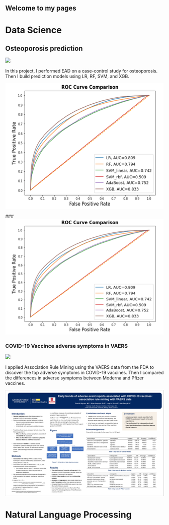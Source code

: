 ## Welcome to my pages

# Data Science
## Osteoporosis prediction
[![](https://img.shields.io/badge/Jupyter-Open_Notebook-F37626?logo=Jupyter)](https://nbviewer.jupyter.org/github/ThanhNguyen93/ThanhNguyen93.github.io/blob/main/osteo_EDA.ipynb)

In this project, I performed EAD on a case-control study for osteoporosis. Then I build prediction models using LR, RF, SVM, and XGB. 

<a href="https://github.com/ThanhNguyen93/ThanhNguyen93.github.io/blob/main/images/osteo_ROC_plot.png"><img src="https://github.com/ThanhNguyen93/ThanhNguyen93.github.io/blob/main/images/osteo_ROC_plot.png" width="600" height="400" align="middle"/></a>

###![Result image](https://github.com/ThanhNguyen93/ThanhNguyen93.github.io/blob/main/images/osteo_ROC_plot.png)

### COVID-19 Vaccince adverse symptoms in VAERS 
[![](https://img.shields.io/badge/PDF-Open_Research_Poster-red?logo=adobe-acrobat-reader&logoColor=white)](https://github.com/ThanhNguyen93/ThanhNguyen93.github.io/blob/main/pdf/VAERS_COVID_association_rule_mining.pdf)

I applied Association Rule Mining using the VAERS data from the FDA to discover the top adverse symptoms in COVID-19 vaccines. Then I compared the differences in adverse symptoms between Moderna and Pfizer vaccines. 

![Result image](https://github.com/ThanhNguyen93/ThanhNguyen93.github.io/blob/main/images/poster_presentation.png)



# Natural Language Processing
